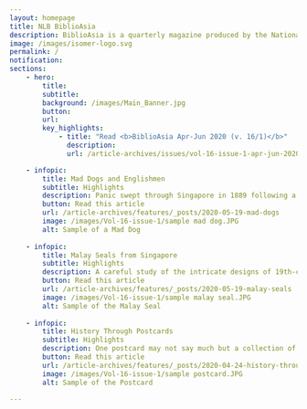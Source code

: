 ```yaml
---
layout: homepage
title: NLB BiblioAsia
description: BiblioAsia is a quarterly magazine produced by the National Library of Singapore
image: /images/isomer-logo.svg
permalink: /
notification: 
sections:
    - hero:
        title: 
        subtitle:
        background: /images/Main_Banner.jpg
        button:
        url:
        key_highlights:
            - title: "Read <b>BiblioAsia Apr-Jun 2020 (v. 16/1)</b>"
              description:
              url: /article-archives/issues/vol-16-issue-1-apr-jun-2020/

    - infopic:
        title: Mad Dogs and Englishmen
        subtitle: Highlights
        description: Panic swept through Singapore in 1889 following a serious outbreak of rabies on the island. Stray dogs were intially blamed but the real culprits were purebreds imported from England a few years before. Find out how the authorities contained the disease in this issue's cover story.
        button: Read this article
        url: /article-archives/features/_posts/2020-05-19-mad-dogs
        image: /images/Vol-16-issue-1/sample mad dog.JPG
        alt: Sample of a Mad Dog
        
    - infopic:
        title: Malay Seals from Singapore
        subtitle: Highlights
        description: A careful study of the intricate designs of 19th-century Malay seals and the imprints they leave behind can reveal a surprising amount of information.
        button: Read this article
        url: /article-archives/features/_posts/2020-05-19-malay-seals
        image: /images/Vol-16-issue-1/sample malay seal.JPG
        alt: Sample of the Malay Seal
    
    - infopic:
        title: History Through Postcards
        subtitle: Highlights
        description: One postcard may not say much but a collection of postcards can speak volumes. A new book published by the National Library, Postcard Impressions of Early 20th-Century Singapore, features postcards from the Lim Shao Bin Collection. Find out what they have to say.
        button: Read this article
        url: /article-archives/features/_posts/2020-04-24-history-through-postcardss
        image: /images/Vol-16-issue-1/sample postcard.JPG
        alt: Sample of the Postcard       
      
---
```


